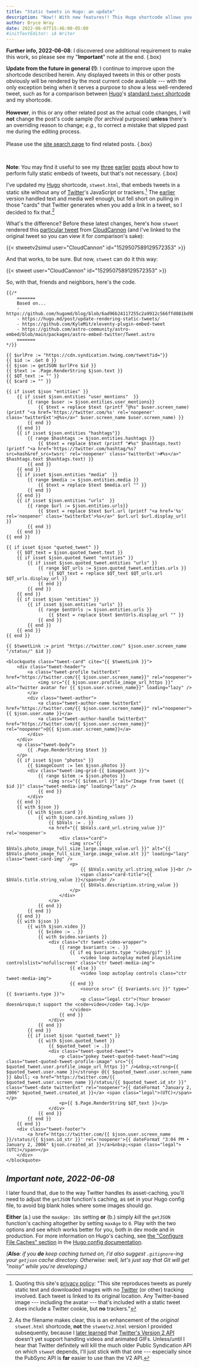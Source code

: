 ```yaml
---
title: "Static tweets in Hugo: an update"
description: "Now!! With new features!! This Hugo shortcode allows you to embed tweets with link “cards.”"
author: Bryce Wray
date: 2022-06-07T15:46:00-05:00
#initTextEditor: iA Writer
---
```


**Further info, 2022-06-08**: I discovered one additional requirement to make this work, so please see my "**Important**" note at the end.
{.box}

**Update from the future in general (!)**: I continue to improve upon the shortcode described herein. Any displayed tweets in this or other posts obviously will be rendered by the most current code available --- with the only exception being when it serves a purpose to show a less well-rendered tweet, such as for a comparison between [Hugo](https://gohugo.io)'s [standard `tweet` shortcode](https://gohugo.io/content-management/shortcodes/#tweet) and my shortcode.\
\
**However**, in this or any other related post as the actual code changes, I will **not** change the post's code sample (for archival purposes) **unless** there's an overriding reason to change; *e.g.*, to correct a mistake that slipped past me during the editing process.\
\
Please use the [site search page](/search/) to find related posts.
{.box}

<br />

**Note**: You may find it useful to see my [three](/posts/2022/02/static-tweets-eleventy-hugo/) [earlier](/posts/2022/02/static-tweets-eleventy-hugo-part-2/) [posts](/posts/2022/04/static-tweets-astro/) about how to perform fully static embeds of tweets, but that's not necessary.
{.box}

I've updated my [Hugo](https://gohugo.io) shortcode, `stweet.html`, that embeds tweets in a static site without any of [Twitter](https://twitter.com)'s JavaScript or trackers.[^privacy] The [earlier](/posts/2022/02/static-tweets-eleventy-hugo) version handled text and media well enough, but fell short on pulling in those "cards" that Twitter generates when you add a link in a tweet, so I decided to fix that.[^PubSync]

[^privacy]: Quoting this site's [privacy policy](/privacy/#twitter): "This site reproduces tweets as purely static text and downloaded images with no [Twitter](https://twitter.com) (or other) tracking involved. Each tweet is linked to its original location. Any Twitter-based image --- including the avatar --- that's included with a static tweet does include a Twitter cookie, but **no** trackers."

[^PubSync]: As the filename makes clear, this is an enhancement of the *original* `stweet.html` shortcode, **not** the `stweetv2.html` version I provided subsequently, because I [later learned](/posts/2022/02/gems-in-rough-14/#learning-from-a-friendly-hat-tip) that [Twitter's Version 2 API](https://developer.twitter.com/en/docs/twitter-api) doesn't yet support handling videos and animated GIFs. Unless/until I hear that Twitter definitely will kill the much older Public Syndication API on which `stweet` depends, I'll just stick with that one --- especially since the PubSync API is **far** easier to use than the V2 API.

What's the difference? Before these latest changes, here's how `stweet` rendered this [particular tweet](https://twitter.com/CloudCannon/status/1529507589129572353) from [CloudCannon](https://cloudcannon.com) (and I've linked to the original tweet so you can view it for comparison's sake):

{{< stweetv2simul user="CloudCannon" id="1529507589129572353" >}}

And that works, to be sure. But now, `stweet` can do it this way:

{{< stweet user="CloudCannon" id="1529507589129572353" >}}

So, with that, friends and neighbors, here's the code.

```go-html-template
{{/*
	=======
	Based on...
	- https://github.com/hugomd/blog/blob/6ad96b24117255c2a9912c566ffd081bd9bbd6f1/layouts/shortcodes/statictweet.html
	- https://hugo.md/post/update-rendering-static-tweets/
	- https://github.com/KyleMit/eleventy-plugin-embed-tweet
	- https://github.com/astro-community/astro-embed/blob/main/packages/astro-embed-twitter/Tweet.astro
	=======
*/}}

{{ $urlPre := "https://cdn.syndication.twimg.com/tweet?id="}}
{{ $id := .Get 0 }}
{{ $json := getJSON $urlPre $id }}
{{ $text := .Page.RenderString $json.text }}
{{ $QT_text := "" }}
{{ $card := "" }}

{{ if isset $json "entities" }}
	{{ if isset $json.entities "user_mentions"  }}
		{{ range $user := $json.entities.user_mentions}}
			{{ $text = replace $text (printf "@%s" $user.screen_name) (printf "<a href='https://twitter.com/%s' rel='noopener' class='twitterExt'>@%s</a>" $user.screen_name $user.screen_name) }}
		{{ end }}
	{{ end }}
	{{ if isset $json.entities "hashtags"}}
		{{ range $hashtags := $json.entities.hashtags }}
			{{ $text = replace $text (printf "#%s" $hashtags.text) (printf "<a href='https://twitter.com/hashtag/%s?src=hash&ref_src=twsrc' rel='noopener' class='twitterExt'>#%s</a>" $hashtags.text $hashtags.text) }}
		{{ end }}
	{{ end }}
	{{ if isset $json.entities "media"  }}
		{{ range $media := $json.entities.media }}
			{{ $text = replace $text $media.url "" }}
		{{ end }}
	{{ end }}
	{{ if isset $json.entities "urls"  }}
		{{ range $url := $json.entities.urls}}
			{{ $text = replace $text $url.url (printf "<a href='%s' rel='noopener' class='twitterExt'>%s</a>" $url.url $url.display_url) }}
		{{ end }}
	{{ end }}
{{ end }}

{{ if isset $json "quoted_tweet" }}
	{{ $QT_text = $json.quoted_tweet.text }}
	{{ if isset $json.quoted_tweet "entities" }}
		{{ if isset $json.quoted_tweet.entities "urls" }}
			{{ range $QT_urls := $json.quoted_tweet.entities.urls }}
				{{ $QT_text = replace $QT_text $QT_urls.url $QT_urls.display_url }}
			{{ end }}
		{{ end }}
	{{ end }}
	{{ if isset $json "entities" }}
		{{ if isset $json.entities "urls" }}
			{{ range $entUrls := $json.entities.urls }}
				{{ $text = replace $text $entUrls.display_url "" }}
			{{ end }}
		{{ end }}
	{{ end }}
{{ end }}

{{ $tweetLink := print "https://twitter.com/" $json.user.screen_name "/status/" $id }}

<blockquote class="tweet-card" cite="{{ $tweetLink }}">
	<div class="tweet-header">
		<a class="tweet-profile twitterExt" href="https://twitter.com/{{ $json.user.screen_name}}" rel="noopener">
			<img src="{{ $json.user.profile_image_url_https }}" alt="Twitter avatar for {{ $json.user.screen_name}}" loading="lazy" />
		</a>
		<div class="tweet-author">
			<a class="tweet-author-name twitterExt" href="https://twitter.com/{{ $json.user.screen_name}}" rel="noopener">{{ $json.user.name }}</a>
			<a class="tweet-author-handle twitterExt" href="https://twitter.com/{{ $json.user.screen_name}}" rel="noopener">@{{ $json.user.screen_name}}</a>
		</div>
	</div>
	<p class="tweet-body">
		{{ .Page.RenderString $text }}
	</p>
	{{ if isset $json "photos" }}
		{{ $imageCount := len $json.photos }}
		<div class="tweet-img-grid-{{ $imageCount }}">
			{{ range $item := $json.photos }}
				<img src="{{ $item.url }}" alt="Image from tweet {{ $id }}" class="tweet-media-img" loading="lazy" />
			{{ end }}
		</div>
	{{ end }}
	{{ with $json }}
		{{ with $json.card }}
			{{ with $json.card.binding_values }}
				{{ $bVals := . }}
				<a href="{{ $bVals.card_url.string_value }}" rel='noopener'>
					<div class="card">
						<img src="{{ $bVals.photo_image_full_size_large.image_value.url }}" alt="{{ $bVals.photo_image_full_size_large.image_value.alt }}" loading="lazy" class="tweet-card-img" />
						<p>
							{{ $bVals.vanity_url.string_value }}<br />
							<span class="card-title">{{ $bVals.title.string_value }}</span><br />
							{{ $bVals.description.string_value }}
						</p>
					</div>
				</a>
			{{ end }}
		{{ end }}
	{{ end }}
	{{ with $json }}
		{{ with $json.video }}
			{{ $video := . }}
			{{ with $video.variants }}
				<div class="ctr tweet-video-wrapper">
					{{ range $variants := . }}
						{{ if eq $variants.type "video/gif" }}
							<video loop autoplay muted playsinline controlslist="nofullscreen" class="ctr tweet-media-img">
						{{ else }}
							<video loop autoplay controls class="ctr tweet-media-img">
						{{ end }}
							<source src=" {{ $variants.src }}" type="{{ $variants.type }}">
							<p class="legal ctr">(Your browser doesn&rsquo;t support the <code>video</code> tag.)</p>
						</video>
					{{ end }}
				</div>
			{{ end }}
		{{ end }}
		{{ if isset $json "quoted_tweet" }}
			{{ with $json.quoted_tweet }}
				{{ $quoted_tweet := .}}
				<div class="tweet-quoted-tweet">
					<p class="pokey tweet-quoted-tweet-head"><img class="tweet-quoted-tweet-profile-image" src="{{ $quoted_tweet.user.profile_image_url_https }}" />&nbsp;<strong>{{ $quoted_tweet.user.name }}</strong> @{{ $quoted_tweet.user.screen_name }} &bull; <a href="https://twitter.com/{{ $quoted_tweet.user.screen_name }}/status/{{ $quoted_tweet.id_str }}" class="tweet-date twitterExt" rel="noopener">{{ dateFormat "January 2, 2006" $quoted_tweet.created_at }}</a> <span class="legal">(UTC)</span></p>
					<p>{{ $.Page.RenderString $QT_text }}</p>
				</div>
			{{ end }}
		{{ end }}
	{{ end }}
	<div class="tweet-footer">
		<a href='https://twitter.com/{{ $json.user.screen_name }}/status/{{ $json.id_str }}' rel='noopener'>{{ dateFormat "3:04 PM • January 2, 2006" $json.created_at }}</a>&nbsp;<span class="legal">(UTC)</span></p>
	</div>
</blockquote>
```

## *Important note, 2022-06-08*

I later found that, due to the way Twitter handles its asset-caching, you'll need to adjust the `getJSON` function's caching, as set in your Hugo config file, to avoid big blank holes where some images should go.

**Either** (a.) use the `maxAge: 10s` setting **or** (b.) simply *kill* the `getJSON` function's caching altogether by setting `maxAge` to `0`. Play with the two options and see which works better for you, both in dev mode and in production. For more information on Hugo's caching, see [the "Configure File Caches" section](https://gohugo.io/getting-started/configuration/#configure-file-caches) in the [Hugo config documentation](https://gohugo.io/getting-started/configuration/).

*(**Also**: if you **do** keep caching turned on, I'd also suggest `.gitignore`-ing your `getjson` cache directory. Otherwise: well, let's just say that Git will get "noisy" while you're developing.)*
